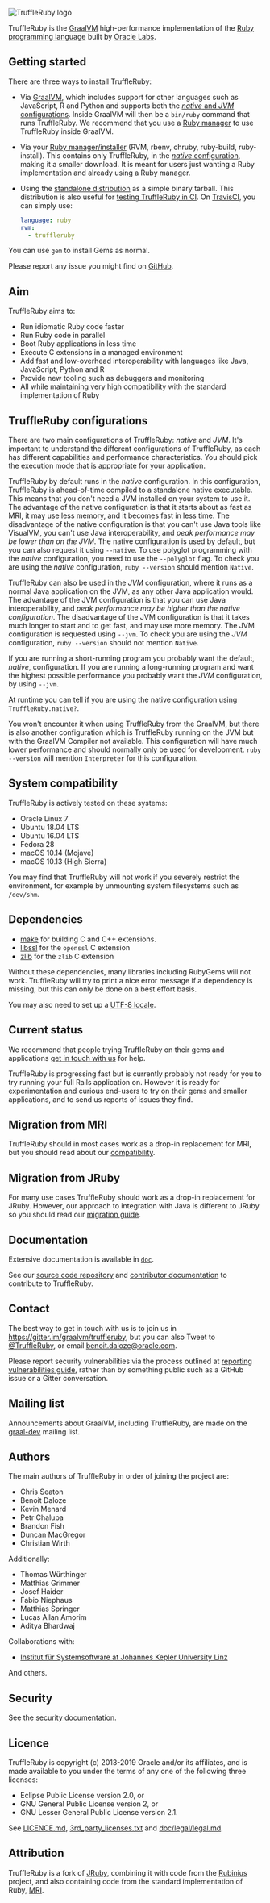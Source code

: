 ![TruffleRuby logo](logo/png/truffleruby_logo_horizontal_medium.png)

TruffleRuby is the [GraalVM](http://graalvm.org/) high-performance implementation
of the [Ruby programming language](https://www.ruby-lang.org/en/) built by
[Oracle Labs](https://labs.oracle.com).

## Getting started

There are three ways to install TruffleRuby:

* Via [GraalVM](doc/user/installing-graalvm.md), which includes support for
  other languages such as JavaScript, R and Python and supports both the
  [*native* and *JVM* configurations](#truffleruby-configurations).
  Inside GraalVM will then be a `bin/ruby` command that runs TruffleRuby.
  We recommend that you use a [Ruby manager](doc/user/ruby-managers.md#configuring-ruby-managers-for-the-full-graalvm-distribution)
  to use TruffleRuby inside GraalVM.

* Via your [Ruby manager/installer](doc/user/ruby-managers.md) (RVM, rbenv,
  chruby, ruby-build, ruby-install). This contains only TruffleRuby, in the
  [*native* configuration](#truffleruby-configurations), making it a smaller
  download. It is meant for users just wanting a Ruby implementation and already
  using a Ruby manager.

* Using the [standalone distribution](doc/user/standalone-distribution.md)
  as a simple binary tarball. This distribution is also useful for
  [testing TruffleRuby in CI](doc/user/standalone-distribution.md).
  On [TravisCI](https://docs.travis-ci.com/user/languages/ruby#truffleruby), you can simply use:
  ```yaml
  language: ruby
  rvm:
    - truffleruby
  ```

You can use `gem` to install Gems as normal.

Please report any issue you might find on [GitHub](https://github.com/oracle/truffleruby/issues).

## Aim

TruffleRuby aims to:

* Run idiomatic Ruby code faster
* Run Ruby code in parallel
* Boot Ruby applications in less time
* Execute C extensions in a managed environment
* Add fast and low-overhead interoperability with languages like Java, JavaScript, Python and R
* Provide new tooling such as debuggers and monitoring
* All while maintaining very high compatibility with the standard implementation of Ruby

## TruffleRuby configurations

There are two main configurations of TruffleRuby: *native* and *JVM*. It's
important to understand the different configurations of TruffleRuby, as each has
different capabilities and performance characteristics. You should pick the
execution mode that is appropriate for your application.

TruffleRuby by default runs in the *native* configuration. In this
configuration, TruffleRuby is ahead-of-time compiled to a standalone native
executable. This means that you don't need a JVM installed on your system to
use it. The advantage of the native configuration is that it starts about as
fast as MRI, it may use less memory, and it becomes fast in less time. The
disadvantage of the native configuration is that you can't use Java tools like
VisualVM, you can't use Java interoperability, and *peak performance may be
lower than on the JVM*. The native configuration is used by default, but you
can also request it using `--native`. To use polyglot programming with the
*native* configuration, you need to use the `--polyglot` flag. To check you
are using the *native* configuration, `ruby --version` should mention
`Native`.

TruffleRuby can also be used in the *JVM* configuration, where it runs as a
normal Java application on the JVM, as any other Java application would. The
advantage of the JVM configuration is that you can use Java interoperability,
and *peak performance may be higher than the native configuration*. The
disadvantage of the JVM configuration is that it takes much longer to start and
to get fast, and may use more memory. The JVM configuration is requested using
`--jvm`. To check you are using the *JVM* configuration, `ruby --version` should
not mention `Native`.

If you are running a short-running program you probably want the default,
*native*, configuration. If you are running a long-running program and want the
highest possible performance you probably want the *JVM* configuration, by using
`--jvm`.

At runtime you can tell if you are using the native configuration using
`TruffleRuby.native?`.

You won't encounter it when using TruffleRuby from the GraalVM, but there is
also another configuration which is TruffleRuby running on the JVM but with the
GraalVM Compiler not available. This configuration will have much lower
performance and should normally only be used for development. `ruby --version`
will mention `Interpreter` for this configuration.

## System compatibility

TruffleRuby is actively tested on these systems:

* Oracle Linux 7
* Ubuntu 18.04 LTS
* Ubuntu 16.04 LTS
* Fedora 28
* macOS 10.14 (Mojave)
* macOS 10.13 (High Sierra)

You may find that TruffleRuby will not work if you severely restrict the
environment, for example by unmounting system filesystems such as `/dev/shm`.

## Dependencies

* [make](doc/user/installing-llvm.md) for building C and C++ extensions.
* [libssl](doc/user/installing-libssl.md) for the `openssl` C extension
* [zlib](doc/user/installing-zlib.md) for the `zlib` C extension

Without these dependencies, many libraries including RubyGems will not work.
TruffleRuby will try to print a nice error message if a dependency is missing,
but this can only be done on a best effort basis.

You may also need to set up a [UTF-8 locale](doc/user/utf8-locale.md).

## Current status

We recommend that people trying TruffleRuby on their gems and applications
[get in touch with us](#contact) for help.

TruffleRuby is progressing fast but is currently probably not ready for you to
try running your full Rails application on. However it is ready for
experimentation and curious end-users to try on their gems and smaller
applications, and to send us reports of issues they find.

## Migration from MRI

TruffleRuby should in most cases work as a drop-in replacement for MRI, but you
should read about our [compatibility](doc/user/compatibility.md).

## Migration from JRuby

For many use cases TruffleRuby should work as a drop-in replacement for JRuby.
However, our approach to integration with Java is different to JRuby so you
should read our [migration guide](doc/user/jruby-migration.md).

## Documentation

Extensive documentation is available in [`doc`](doc).

See our [source code repository](https://github.com/oracle/truffleruby) and
[contributor
documentation](https://github.com/oracle/truffleruby/tree/master/doc/contributor)
to contribute to TruffleRuby.

## Contact

The best way to get in touch with us is to join us in
https://gitter.im/graalvm/truffleruby, but you can also Tweet to
[@TruffleRuby](https://twitter.com/truffleruby), or email
benoit.daloze@oracle.com.

Please report security vulnerabilities via the process outlined at [reporting
vulnerabilities
guide](https://www.oracle.com/corporate/security-practices/assurance/vulnerability/reporting.html),
rather than by something public such as a GitHub issue or a Gitter
conversation.

## Mailing list

Announcements about GraalVM, including TruffleRuby, are made on the
[graal-dev](http://mail.openjdk.java.net/mailman/listinfo/graal-dev) mailing list.

## Authors

The main authors of TruffleRuby in order of joining the project are:

* Chris Seaton
* Benoit Daloze
* Kevin Menard
* Petr Chalupa
* Brandon Fish
* Duncan MacGregor
* Christian Wirth

Additionally:

* Thomas Würthinger
* Matthias Grimmer
* Josef Haider
* Fabio Niephaus
* Matthias Springer
* Lucas Allan Amorim
* Aditya Bhardwaj

Collaborations with:

* [Institut für Systemsoftware at Johannes Kepler University
   Linz](http://ssw.jku.at)

And others.

## Security

See the [security documentation](doc/user/security.md).

## Licence

TruffleRuby is copyright (c) 2013-2019 Oracle and/or its affiliates, and is made
available to you under the terms of any one of the following three licenses:

* Eclipse Public License version 2.0, or
* GNU General Public License version 2, or
* GNU Lesser General Public License version 2.1.

See [LICENCE.md](LICENCE.md), [3rd_party_licenses.txt](3rd_party_licenses.txt) and
[doc/legal/legal.md](doc/legal/legal.md).

## Attribution

TruffleRuby is a fork of [JRuby](https://github.com/jruby/jruby), combining it
with code from the [Rubinius](https://github.com/rubinius/rubinius) project, and
also containing code from the standard implementation of Ruby,
[MRI](https://github.com/ruby/ruby).
